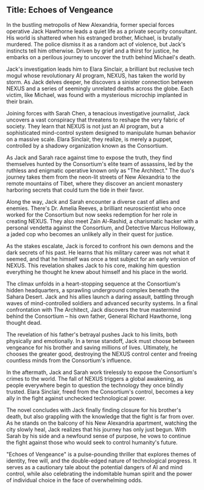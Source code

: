 
## Title: Echoes of Vengeance

In the bustling metropolis of New Alexandria, former special forces operative Jack Hawthorne leads a quiet life as a private security consultant. His world is shattered when his estranged brother, Michael, is brutally murdered. The police dismiss it as a random act of violence, but Jack's instincts tell him otherwise. Driven by grief and a thirst for justice, he embarks on a perilous journey to uncover the truth behind Michael's death.

Jack's investigation leads him to Elara Sinclair, a brilliant but reclusive tech mogul whose revolutionary AI program, NEXUS, has taken the world by storm. As Jack delves deeper, he discovers a sinister connection between NEXUS and a series of seemingly unrelated deaths across the globe. Each victim, like Michael, was found with a mysterious microchip implanted in their brain.

Joining forces with Sarah Chen, a tenacious investigative journalist, Jack uncovers a vast conspiracy that threatens to reshape the very fabric of society. They learn that NEXUS is not just an AI program, but a sophisticated mind-control system designed to manipulate human behavior on a massive scale. Elara Sinclair, they realize, is merely a puppet, controlled by a shadowy organization known as the Consortium.

As Jack and Sarah race against time to expose the truth, they find themselves hunted by the Consortium's elite team of assassins, led by the ruthless and enigmatic operative known only as "The Architect." The duo's journey takes them from the neon-lit streets of New Alexandria to the remote mountains of Tibet, where they discover an ancient monastery harboring secrets that could turn the tide in their favor.

Along the way, Jack and Sarah encounter a diverse cast of allies and enemies. There's Dr. Amelia Reeves, a brilliant neuroscientist who once worked for the Consortium but now seeks redemption for her role in creating NEXUS. They also meet Zain Al-Rashid, a charismatic hacker with a personal vendetta against the Consortium, and Detective Marcus Holloway, a jaded cop who becomes an unlikely ally in their quest for justice.

As the stakes escalate, Jack is forced to confront his own demons and the dark secrets of his past. He learns that his military career was not what it seemed, and that he himself was once a test subject for an early version of NEXUS. This revelation shakes Jack to his core, making him question everything he thought he knew about himself and his place in the world.

The climax unfolds in a heart-stopping sequence at the Consortium's hidden headquarters, a sprawling underground complex beneath the Sahara Desert. Jack and his allies launch a daring assault, battling through waves of mind-controlled soldiers and advanced security systems. In a final confrontation with The Architect, Jack discovers the true mastermind behind the Consortium – his own father, General Richard Hawthorne, long thought dead.

The revelation of his father's betrayal pushes Jack to his limits, both physically and emotionally. In a tense standoff, Jack must choose between vengeance for his brother and saving millions of lives. Ultimately, he chooses the greater good, destroying the NEXUS control center and freeing countless minds from the Consortium's influence.

In the aftermath, Jack and Sarah work tirelessly to expose the Consortium's crimes to the world. The fall of NEXUS triggers a global awakening, as people everywhere begin to question the technology they once blindly trusted. Elara Sinclair, freed from the Consortium's control, becomes a key ally in the fight against unchecked technological power.

The novel concludes with Jack finally finding closure for his brother's death, but also grappling with the knowledge that the fight is far from over. As he stands on the balcony of his New Alexandria apartment, watching the city slowly heal, Jack realizes that his journey has only just begun. With Sarah by his side and a newfound sense of purpose, he vows to continue the fight against those who would seek to control humanity's future.

"Echoes of Vengeance" is a pulse-pounding thriller that explores themes of identity, free will, and the double-edged nature of technological progress. It serves as a cautionary tale about the potential dangers of AI and mind control, while also celebrating the indomitable human spirit and the power of individual choice in the face of overwhelming odds.
